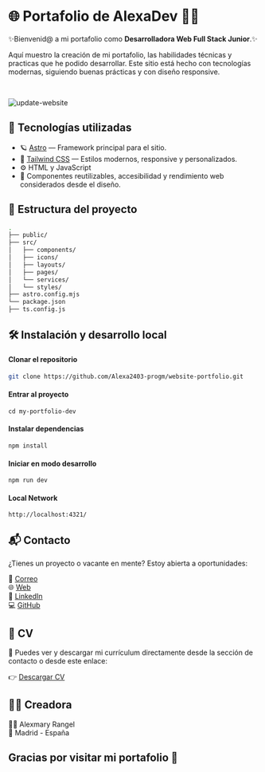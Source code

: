 # 🌐 Portafolio de AlexaDev 👩‍💻

✨Bienvenid@ a mi portafolio como **Desarrolladora Web Full Stack Junior**.✨ 

Aquí muestro la creación de mi portafolio, las habilidades técnicas y practicas que he podido desarrollar. 
Este sitio está hecho con tecnologías modernas, siguiendo buenas prácticas y con diseño responsive.

<br>

![update-website](https://github.com/user-attachments/assets/39dafce4-2d9d-487d-a874-f0fadaa2380a)

## 🚀 Tecnologías utilizadas

- 🪐 [Astro](https://astro.build/) — Framework principal para el sitio.
- 🎨 [Tailwind CSS](https://tailwindcss.com/) — Estilos modernos, responsive y personalizados.
- ⚙️ HTML y JavaScript
- 📂 Componentes reutilizables, accesibilidad y rendimiento web considerados desde el diseño.



## 📁 Estructura del proyecto

```bash
.
├── public/               
├── src/
│   ├── components/       
│   ├── icons/            
│   ├── layouts/          
│   ├── pages/           
│   └── services/
│   └── styles/                     
├── astro.config.mjs      
└── package.json
├── ts.config.js   

```

## 🛠 Instalación y desarrollo local

#### Clonar el repositorio
```bash
git clone https://github.com/Alexa2403-progm/website-portfolio.git
```

#### Entrar al proyecto
```
cd my-portfolio-dev
```

#### Instalar dependencias
```
npm install
```

#### Iniciar en modo desarrollo
```
npm run dev
```

#### Local Network
```
http://localhost:4321/
```


## 📬 Contacto

¿Tienes un proyecto o vacante en mente? Estoy abierta a oportunidades:

📧 [Correo](https://alexmaryrangel@gmail.com) <br>
🌐 [Web](alexadev.dev) <br>
💼 [LinkedIn](https://linkedin.com/in/alexmary-rangel-825300121) <br>
💻 [GitHub](https://github.com/Alexa2403-progm)

## 🧾 CV

👀 Puedes ver y descargar mi currículum directamente desde la sección de contacto o desde este enlace:

👉 [Descargar CV](./public/Web_Developer_CV.pdf)
<br>

## ⛓️‍💥 Creadora
🙋‍♀️ Alexmary Rangel 
<br/>
📍 Madrid - España

## Gracias por visitar mi portafolio 🙌

